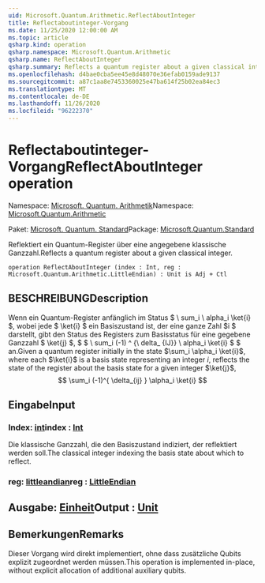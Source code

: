 ```yaml
---
uid: Microsoft.Quantum.Arithmetic.ReflectAboutInteger
title: Reflectaboutinteger-Vorgang
ms.date: 11/25/2020 12:00:00 AM
ms.topic: article
qsharp.kind: operation
qsharp.namespace: Microsoft.Quantum.Arithmetic
qsharp.name: ReflectAboutInteger
qsharp.summary: Reflects a quantum register about a given classical integer.
ms.openlocfilehash: d4bae0cba5ee45e8d48070e36efab0159ade9137
ms.sourcegitcommit: a87c1aa8e7453360025e47ba614f25b02ea84ec3
ms.translationtype: MT
ms.contentlocale: de-DE
ms.lasthandoff: 11/26/2020
ms.locfileid: "96222370"
---
```

# <a name="reflectaboutinteger-operation"></a><span data-ttu-id="fa9fa-102">Reflectaboutinteger-Vorgang</span><span class="sxs-lookup"><span data-stu-id="fa9fa-102">ReflectAboutInteger operation</span></span>

<span data-ttu-id="fa9fa-103">Namespace: [Microsoft. Quantum. Arithmetik](xref:Microsoft.Quantum.Arithmetic)</span><span class="sxs-lookup"><span data-stu-id="fa9fa-103">Namespace: [Microsoft.Quantum.Arithmetic](xref:Microsoft.Quantum.Arithmetic)</span></span>

<span data-ttu-id="fa9fa-104">Paket: [Microsoft. Quantum. Standard](https://nuget.org/packages/Microsoft.Quantum.Standard)</span><span class="sxs-lookup"><span data-stu-id="fa9fa-104">Package: [Microsoft.Quantum.Standard](https://nuget.org/packages/Microsoft.Quantum.Standard)</span></span>


<span data-ttu-id="fa9fa-105">Reflektiert ein Quantum-Register über eine angegebene klassische Ganzzahl.</span><span class="sxs-lookup"><span data-stu-id="fa9fa-105">Reflects a quantum register about a given classical integer.</span></span>

```qsharp
operation ReflectAboutInteger (index : Int, reg : Microsoft.Quantum.Arithmetic.LittleEndian) : Unit is Adj + Ctl
```


## <a name="description"></a><span data-ttu-id="fa9fa-106">BESCHREIBUNG</span><span class="sxs-lookup"><span data-stu-id="fa9fa-106">Description</span></span>

<span data-ttu-id="fa9fa-107">Wenn ein Quantum-Register anfänglich im Status $ \ sum_i \ alpha_i \ket{i} $, wobei jede $ \ket{i} $ ein Basiszustand ist, der eine ganze Zahl $i $ darstellt, gibt den Status des Registers zum Basisstatus für eine gegebene Ganzzahl $ \ket{j} $, $ $ \ sum_i (-1) ^ {\ delta_ {IJ}} \ alpha_i \ket{i} $ $ an.</span><span class="sxs-lookup"><span data-stu-id="fa9fa-107">Given a quantum register initially in the state $\sum_i \alpha_i \ket{i}$, where each $\ket{i}$ is a basis state representing an integer $i$, reflects the state of the register about the basis state for a given integer $\ket{j}$, $$ \sum_i (-1)^{ \delta_{ij} } \alpha_i \ket{i} $$</span></span>

## <a name="input"></a><span data-ttu-id="fa9fa-108">Eingabe</span><span class="sxs-lookup"><span data-stu-id="fa9fa-108">Input</span></span>

### <a name="index--int"></a><span data-ttu-id="fa9fa-109">Index: [int](xref:microsoft.quantum.lang-ref.int)</span><span class="sxs-lookup"><span data-stu-id="fa9fa-109">index : [Int](xref:microsoft.quantum.lang-ref.int)</span></span>

<span data-ttu-id="fa9fa-110">Die klassische Ganzzahl, die den Basiszustand indiziert, der reflektiert werden soll.</span><span class="sxs-lookup"><span data-stu-id="fa9fa-110">The classical integer indexing the basis state about which to reflect.</span></span>


### <a name="reg--littleendian"></a><span data-ttu-id="fa9fa-111">reg: [littleandian](xref:Microsoft.Quantum.Arithmetic.LittleEndian)</span><span class="sxs-lookup"><span data-stu-id="fa9fa-111">reg : [LittleEndian](xref:Microsoft.Quantum.Arithmetic.LittleEndian)</span></span>





## <a name="output--unit"></a><span data-ttu-id="fa9fa-112">Ausgabe: [Einheit](xref:microsoft.quantum.lang-ref.unit)</span><span class="sxs-lookup"><span data-stu-id="fa9fa-112">Output : [Unit](xref:microsoft.quantum.lang-ref.unit)</span></span>



## <a name="remarks"></a><span data-ttu-id="fa9fa-113">Bemerkungen</span><span class="sxs-lookup"><span data-stu-id="fa9fa-113">Remarks</span></span>

<span data-ttu-id="fa9fa-114">Dieser Vorgang wird direkt implementiert, ohne dass zusätzliche Qubits explizit zugeordnet werden müssen.</span><span class="sxs-lookup"><span data-stu-id="fa9fa-114">This operation is implemented in-place, without explicit allocation of additional auxiliary qubits.</span></span>